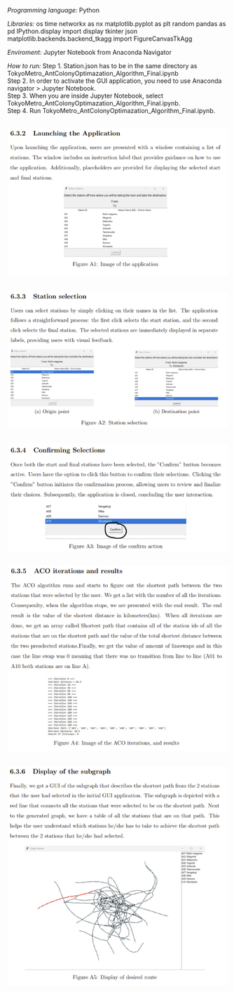 *Programming language:* Python

*Libraries:*
 os
 time
 networkx as nx
 matplotlib.pyplot as plt
 random
 pandas as pd
 IPython.display import display
 tkinter
 json
 matplotlib.backends.backend_tkagg import FigureCanvasTkAgg

*Enviroment:* Jupyter Notebook from Anaconda Navigator

*How to run:* 
Step 1. Station.json has to be in the same directory as TokyoMetro_AntColonyOptimazation_Algorithm_Final.ipynb <br />
Step 2. In order to activate the GUI application, you need to use Anaconda navigator > Jupyter Notebook. <br />
Step 3. When you are inside Jupyter Notebook, select TokyoMetro_AntColonyOptimazation_Algorithm_Final.ipynb. <br />
Step 4. Run TokyoMetro_AntColonyOptimazation_Algorithm_Final.ipynb.<br />




![](Images/1.PNG)
-------------------------------------------------------
![](Images/2.PNG)
-------------------------------------------------------
![](Images/3.PNG)
-------------------------------------------------------
![](Images/4.PNG)
-------------------------------------------------------
![](Images/5.PNG)
-------------------------------------------------------

